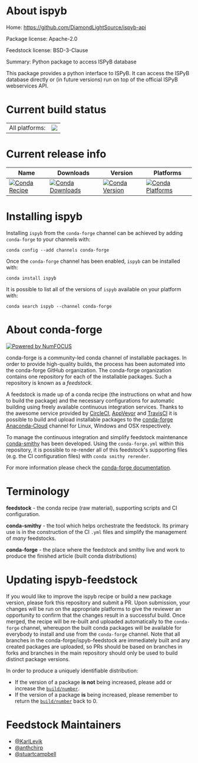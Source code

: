 About ispyb
===========

Home: https://github.com/DiamondLightSource/ispyb-api

Package license: Apache-2.0

Feedstock license: BSD-3-Clause

Summary: Python package to access ISPyB database

This package provides a python interface to ISPyB.
It can access the ISPyB database directly or (in
future versions) run on top of the official ISPyB
webservices API.


Current build status
====================


<table><tr><td>All platforms:</td>
    <td>
      <a href="https://dev.azure.com/conda-forge/feedstock-builds/_build/latest?definitionId=3947&branchName=master">
        <img src="https://dev.azure.com/conda-forge/feedstock-builds/_apis/build/status/ispyb-feedstock?branchName=master">
      </a>
    </td>
  </tr>
</table>

Current release info
====================

| Name | Downloads | Version | Platforms |
| --- | --- | --- | --- |
| [![Conda Recipe](https://img.shields.io/badge/recipe-ispyb-green.svg)](https://anaconda.org/conda-forge/ispyb) | [![Conda Downloads](https://img.shields.io/conda/dn/conda-forge/ispyb.svg)](https://anaconda.org/conda-forge/ispyb) | [![Conda Version](https://img.shields.io/conda/vn/conda-forge/ispyb.svg)](https://anaconda.org/conda-forge/ispyb) | [![Conda Platforms](https://img.shields.io/conda/pn/conda-forge/ispyb.svg)](https://anaconda.org/conda-forge/ispyb) |

Installing ispyb
================

Installing `ispyb` from the `conda-forge` channel can be achieved by adding `conda-forge` to your channels with:

```
conda config --add channels conda-forge
```

Once the `conda-forge` channel has been enabled, `ispyb` can be installed with:

```
conda install ispyb
```

It is possible to list all of the versions of `ispyb` available on your platform with:

```
conda search ispyb --channel conda-forge
```


About conda-forge
=================

[![Powered by NumFOCUS](https://img.shields.io/badge/powered%20by-NumFOCUS-orange.svg?style=flat&colorA=E1523D&colorB=007D8A)](http://numfocus.org)

conda-forge is a community-led conda channel of installable packages.
In order to provide high-quality builds, the process has been automated into the
conda-forge GitHub organization. The conda-forge organization contains one repository
for each of the installable packages. Such a repository is known as a *feedstock*.

A feedstock is made up of a conda recipe (the instructions on what and how to build
the package) and the necessary configurations for automatic building using freely
available continuous integration services. Thanks to the awesome service provided by
[CircleCI](https://circleci.com/), [AppVeyor](https://www.appveyor.com/)
and [TravisCI](https://travis-ci.com/) it is possible to build and upload installable
packages to the [conda-forge](https://anaconda.org/conda-forge)
[Anaconda-Cloud](https://anaconda.org/) channel for Linux, Windows and OSX respectively.

To manage the continuous integration and simplify feedstock maintenance
[conda-smithy](https://github.com/conda-forge/conda-smithy) has been developed.
Using the ``conda-forge.yml`` within this repository, it is possible to re-render all of
this feedstock's supporting files (e.g. the CI configuration files) with ``conda smithy rerender``.

For more information please check the [conda-forge documentation](https://conda-forge.org/docs/).

Terminology
===========

**feedstock** - the conda recipe (raw material), supporting scripts and CI configuration.

**conda-smithy** - the tool which helps orchestrate the feedstock.
                   Its primary use is in the construction of the CI ``.yml`` files
                   and simplify the management of *many* feedstocks.

**conda-forge** - the place where the feedstock and smithy live and work to
                  produce the finished article (built conda distributions)


Updating ispyb-feedstock
========================

If you would like to improve the ispyb recipe or build a new
package version, please fork this repository and submit a PR. Upon submission,
your changes will be run on the appropriate platforms to give the reviewer an
opportunity to confirm that the changes result in a successful build. Once
merged, the recipe will be re-built and uploaded automatically to the
`conda-forge` channel, whereupon the built conda packages will be available for
everybody to install and use from the `conda-forge` channel.
Note that all branches in the conda-forge/ispyb-feedstock are
immediately built and any created packages are uploaded, so PRs should be based
on branches in forks and branches in the main repository should only be used to
build distinct package versions.

In order to produce a uniquely identifiable distribution:
 * If the version of a package **is not** being increased, please add or increase
   the [``build/number``](https://conda.io/docs/user-guide/tasks/build-packages/define-metadata.html#build-number-and-string).
 * If the version of a package **is** being increased, please remember to return
   the [``build/number``](https://conda.io/docs/user-guide/tasks/build-packages/define-metadata.html#build-number-and-string)
   back to 0.

Feedstock Maintainers
=====================

* [@KarlLevik](https://github.com/KarlLevik/)
* [@anthchirp](https://github.com/anthchirp/)
* [@stuartcampbell](https://github.com/stuartcampbell/)

